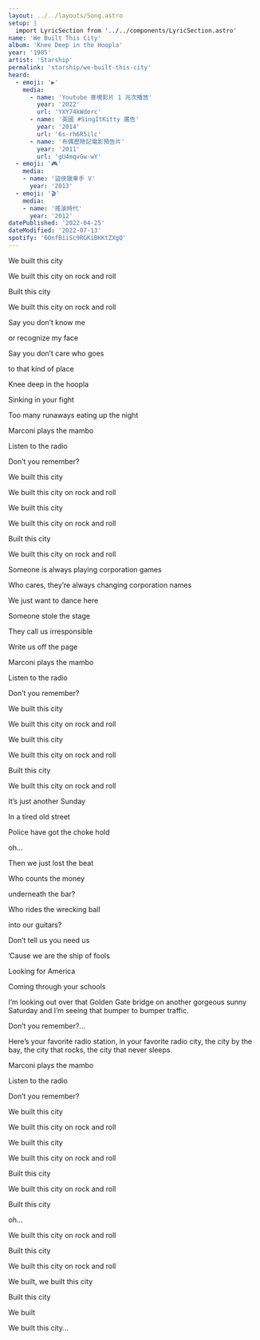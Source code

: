 ```yaml
---
layout: ../../layouts/Song.astro
setup: |
  import LyricSection from '../../components/LyricSection.astro'
name: 'We Built This City'
album: 'Knee Deep in the Hoopla'
year: '1985'
artist: 'Starship'
permalink: 'starship/we-built-this-city'
heard:
  - emoji: '▶️'
    media:
      - name: 'Youtube 麥塊影片 1 兆次播放'
        year: '2022'
        url: 'YXY74kWderc'
      - name: '英國 #SingItKitty 廣告'
        year: '2014'
        url: '6s-rh6R5ilc'
      - name: '布偶歷險記電影預告片'
        year: '2011'
        url: 'gU4mqvGw-wY'
  - emoji: '🎮'
    media:
    - name: '盜俠獵車手 V'
      year: '2013'
  - emoji: '🎬'
    media:
    - name: '搖滾時代'
      year: '2012'
datePublished: '2022-04-25'
dateModified: '2022-07-13'
spotify: '6OnfBiiSc9RGKiBKKtZXgQ'
---
```

<LyricSection>

We built this city

We built this city on rock and roll

Built this city

We built this city on rock and roll

</LyricSection>

<LyricSection>

Say you don&rsquo;t know me

or recognize my face

Say you don&rsquo;t care who goes

to that kind of place

Knee deep in the hoopla

Sinking in your fight

Too many runaways eating up the night

</LyricSection>

<LyricSection>

Marconi plays the mambo

Listen to the radio

Don&rsquo;t you remember?

We built this city

We built this city on rock and roll

</LyricSection>

<LyricSection>

We built this city

We built this city on rock and roll

Built this city

We built this city on rock and roll

</LyricSection>

<LyricSection>

Someone is always playing corporation games

Who cares, they&rsquo;re always changing corporation names

We just want to dance here

Someone stole the stage

They call us irresponsible

Write us off the page

</LyricSection>

<LyricSection>

Marconi plays the mambo

Listen to the radio

Don&rsquo;t you remember?

We built this city

We built this city on rock and roll

</LyricSection>

<LyricSection>

We built this city

We built this city on rock and roll

Built this city

We built this city on rock and roll

</LyricSection>

<LyricSection>

It&rsquo;s just another Sunday

In a tired old street

Police have got the choke hold

oh...

Then we just lost the beat

</LyricSection>

<LyricSection>

Who counts the money

underneath the bar?

Who rides the wrecking ball

into our guitars?

Don&rsquo;t tell us you need us

&rsquo;Cause we are the ship of fools

Looking for America

Coming through your schools

</LyricSection>

<LyricSection>

I&rsquo;m looking out over that Golden Gate bridge on another gorgeous sunny Saturday and I&rsquo;m seeing that bumper to bumper traffic.

Don&rsquo;t you remember?...

Here&rsquo;s your favorite radio station, in your favorite radio city, the city by the bay, the city that rocks, the city that never sleeps.

</LyricSection>

<LyricSection>

Marconi plays the mambo

Listen to the radio

Don&rsquo;t you remember?

We built this city

We built this city on rock and roll

</LyricSection>

<LyricSection>

We built this city

We built this city on rock and roll

Built this city

We built this city on rock and roll

Built this city

oh...

We built this city on rock and roll

Built this city

We built this city on rock and roll

</LyricSection>

<LyricSection>

We built, we built this city

Built this city

We built

We built this city...

</LyricSection>
